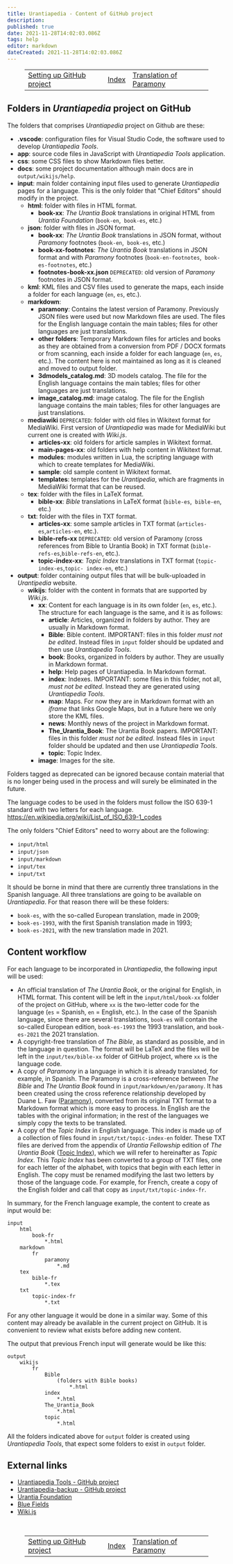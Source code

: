 ```yaml
---
title: Urantiapedia - Content of GitHub project
description: 
published: true
date: 2021-11-28T14:02:03.086Z
tags: help
editor: markdown
dateCreated: 2021-11-28T14:02:03.086Z
---
```


<figure class="table chapter-navigator">
  <table>
    <tbody>
      <tr>
        <td><a href="/en/help/github_setting">Setting up GitHub project</a></td>
        <td><a href="/en/help">Index</a></td>
        <td><a href="/en/help/github_paramony">Translation of Paramony</a></td>
      </tr>
    </tbody>
  </table>
</figure>

## Folders in *Urantiapedia* project on GitHub

The folders that comprises *Urantiapedia* project on Github are these:
- **.vscode**: configuration files for Visual Studio Code, the software used to develop *Urantiapedia Tools*.
- **app**: source code files in JavaScript with *Urantiapedia Tools* application.
- **css**: some CSS files to show Markdown files better.
- **docs**: some project documentation although main docs are in `output/wikijs/help`.
- **input**: main folder containing input files used to generate *Urantiapedia* pages for a language. This is the only folder that "Chief Editors" should modify in the project.
    * **html**: folder with files in HTML format.
        * **book-xx**: *The Urantia Book* translations in original HTML from *Urantia Foundation* (`book-en`,` book-es`, etc.)
    * **json**: folder with files in JSON format.
        * **book-xx**: *The Urantia Book* translations in JSON format, without *Paramony* footnotes (`book-en`,` book-es`, etc.)
        * **book-xx-footnotes**: *The Urantia Book* translations in JSON format and with *Paramony* footnotes (`book-en-footnotes`,` book-es-footnotes`, etc.)
        * **footnotes-book-xx.json** `DEPRECATED`: old version of *Paramony* footnotes in JSON format.
    * **kml**: KML files and CSV files used to generate the maps, each inside a folder for each language (`en`, `es`, etc.).
    * **markdown**: 
      *  **paramony**: Contains the latest version of Paramony. Previously JSON files were used but now Markdown files are used. The files for the English language contain the main tables; files for other languages are just translations.
      * **other folders**: Temporary Markdown files for articles and books as they are obtained from a conversion from PDF / DOCX formats or from scanning, each inside a folder for each language (`en`, `es`, etc.). The content here is not maintained as long as it is cleaned and moved to output folder.
      * **3dmodels_catalog.md**: 3D models catalog. The file for the English language contains the main tables; files for other languages are just translations.
      * **image_catalog.md**: image catalog. The file for the English language contains the main tables; files for other languages are just translations.
    * **mediawiki** `DEPRECATED`: folder with old files in Wikitext format for MediaWiki. First version of *Urantiapedia* was made for MediaWiki but current one is created with *Wiki.js*.
        * **articles-xx**: old folders for article samples in Wikitext format.
        * **main-pages-xx**: old folders with help content in Wikitext format.
        * **modules**: modules written in Lua, the scripting language with which to create templates for MediaWiki.
        * **sample**: old sample content in Wikitext format.
        * **templates**: templates for the *Urantipedia*, which are fragments in MediaWiki format that can be reused.
    * **tex**: folder with the files in LaTeX format.
        * **bible-xx**: *Bible* translations in LaTeX format (`bible-es`,` bible-en`, etc.)
    * **txt**: folder with the files in TXT format.
        * **articles-xx**: some sample articles in TXT format (`articles-es`,`articles-en`, etc.).
        * **bible-refs-xx** `DEPRECATED`: old version of Paramony (cross references from Bible to Urantia Book) in TXT format (`bible-refs-es`,`bible-refs-en`, etc.).
        * **topic-index-xx**: *Topic Index* translations in TXT format (`topic-index-es`,`topic- index-en`, etc.)
- **output**: folder containing output files that will be bulk-uploaded in *Urantipedia* website.
    * **wikijs**: folder with the content in formats that are supported by *Wiki.js*.
        * **xx**: Content for each language is in its own folder (`en`, `es`, etc.). The structure for each language is the same, and it is as follows:
            * **article**: Articles, organized in folders by author. They are usually in Markdown format.
            * **Bible**: Bible content. IMPORTANT: files in this folder *must not be edited*. Instead files in `input` folder should be updated and then use *Urantiapedia Tools*.
            * **book**: Books, organized in folders by author. They are usually in Markdown format.
            * **help**: Help pages of Urantiapedia. In Markdown format.
            * **index**: Indexes. IMPORTANT: some files in this folder, not all, *must not be edited*. Instead they are generated using *Urantiapedia Tools*.
            * **map**: Maps. For now they are in Markdown format with an *iframe* that links Google Maps, but in a future here we only store the KML files.
            * **news**: Monthly news of the project in Markdown format.
            * **The_Urantia_Book**: The Urantia Book papers. IMPORTANT: files in this folder *must not be edited*. Instead files in `input` folder should be updated and then use *Urantiapedia Tools*.
            * **topic**: Topic Index.
        * **image**: Images for the site.

Folders tagged as deprecated can be ignored because contain material that is no longer being used in the process and will surely be eliminated in the future.

The language codes to be used in the folders must follow the ISO 639-1 standard with two letters for each language. https://en.wikipedia.org/wiki/List_of_ISO_639-1_codes

The only folders "Chief Editors" need to worry about are the following:
- `input/html`
- `input/json`
- `input/markdown`
- `input/tex`
- `input/txt`

It should be borne in mind that there are currently three translations in the Spanish language. All three translations are going to be available on *Urantiapedia*. For that reason there will be these folders:
- `book-es`, with the so-called European translation, made in 2009;
- `book-es-1993`, with the first Spanish translation made in 1993;
- `book-es-2021`, with the new translation made in 2021.

## Content workflow

For each language to be incorporated in *Urantiapedia*, the following input will be used:
- An official translation of *The Urantia Book*, or the original for English, in HTML format. This content will be left in the `input/html/book-xx` folder of the project on GitHub, where `xx` is the two-letter code for the language (`es` = Spanish, `en` = English, etc.). In the case of the Spanish language, since there are several translations, `book-es` will contain the so-called European edition, `book-es-1993` the 1993 translation, and `book-es-2021` the 2021 translation.
- A copyright-free translation of *The Bible*, as standard as possible, and in the language in question. The format will be LaTeX and the files will be left in the `input/tex/bible-xx` folder of GitHub project, where `xx` is the language code.
- A copy of *Paramony* in a language in which it is already translated, for example, in Spanish. The Paramony is a cross-reference between *The Bible* and *The Urantia Book* found in `input/markdown/en/paramony`. It has been created using the cross reference relationship developed by Duane L. Faw ([Paramony](https://urantia-book.org/urantiabook/paramony/)), converted from its original TXT format to a Markdown format which is more easy to process. In English are the tables with the original information; in the rest of the languages we simply copy the texts to be translated.
- A copy of the *Topic Index* in English language. This index is made up of a collection of files found in `input/txt/topic-index-en` folder. These TXT files are derived from the appendix of *Urantia Fellowship* edition of *The Urantia Book* ([Topic Index](https://urantia-book.org/urantiabook/topical_index/index.htm)), which we will refer to hereinafter as *Topic Index*. This *Topic Index* has been converted to a group of TXT files, one for each letter of the alphabet, with topics that begin with each letter in English. The copy must be renamed modifying the last two letters by those of the language code. For example, for French, create a copy of the English folder and call that copy as `input/txt/topic-index-fr`.

In summary, for the French language example, the content to create as input would be:

```
input
    html
        book-fr
            *.html
    markdown
        fr
            paramony
                *.md
    tex
        bible-fr
            *.tex
    txt
        topic-index-fr
            *.txt
```
For any other language it would be done in a similar way. Some of this content may already be available in the current project on GitHub. It is convenient to review what exists before adding new content.

The output that previous French input will generate would be like this:

```
output
    wikijs
        fr
            Bible
                (folders with Bible books)
                    *.html
            index
                *.html
            The_Urantia_Book
                *.html
            topic
                *.html
```

All the folders indicated above for `output` folder is created using *Urantiapedia Tools*, that expect some folders to exist in `output` folder.

## External links

- [Urantiapedia Tools - GitHub project](https://github.com/JanHerca/urantiapedia)
- [Urantiapedia-backup - GitHub project](https://github.com/JanHerca/urantiapedia-backup)
- [Urantia Foundation](https://www.urantia.org/)
- [Blue Fields](https://blue-fields.netlify.app/)
- [Wiki.js](https://js.wiki/)

<br>
 
<figure class="table chapter-navigator">
  <table>
    <tbody>
      <tr>
        <td><a href="/en/help/github_setting">Setting up GitHub project</a></td>
        <td><a href="/en/help">Index</a></td>
        <td><a href="/en/help/github_paramony">Translation of Paramony</a></td>
      </tr>
    </tbody>
  </table>
</figure>